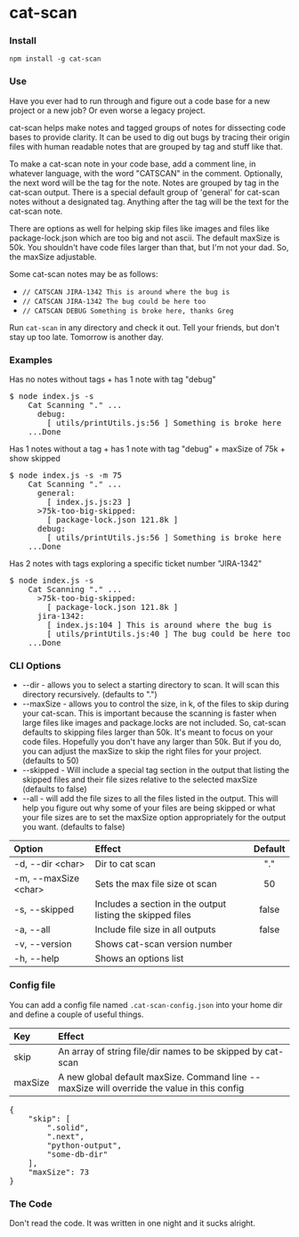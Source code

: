 # cat-scan

### Install

`npm install -g cat-scan`

### Use

Have you ever had to run through and figure out a code base for a new project or a new job? Or even worse a legacy project.

cat-scan helps make notes and tagged groups of notes for dissecting code bases to provide clarity. It can be used to dig out bugs by tracing their origin files with human readable notes that are grouped by tag and stuff like that.

To make a cat-scan note in your code base, add a comment line, in whatever language, with the word "CATSCAN" in the comment. Optionally, the next word will be the tag for the note. Notes are grouped by tag in the cat-scan output. There is a special default group of 'general' for cat-scan notes without a designated tag. Anything after the tag will be the text for the cat-scan note.

There are options as well for helping skip files like images and files like package-lock.json which are too big and not ascii. The default maxSize is 50k. You shouldn't have code files larger than that, but I'm not your dad. So, the maxSize adjustable.

Some cat-scan notes may be as follows:

- `// CATSCAN JIRA-1342 This is around where the bug is`
- `// CATSCAN JIRA-1342 The bug could be here too`
- `// CATSCAN DEBUG Something is broke here, thanks Greg`

Run `cat-scan` in any directory and check it out. Tell your friends, but don't stay up too late. Tomorrow is another day.

### Examples

Has no notes without tags + has 1 note with tag "debug"

<pre>
$ node index.js -s
    Cat Scanning "." ...
      debug:
        [ utils/printUtils.js:56 ] Something is broke here
    ...Done
</pre>

Has 1 notes without a tag + has 1 note with tag "debug" + maxSize of 75k + show skipped

<pre>
$ node index.js -s -m 75
    Cat Scanning "." ...
      general:
        [ index.js.js:23 ]
      >75k-too-big-skipped:
        [ package-lock.json 121.8k ]
      debug:
        [ utils/printUtils.js:56 ] Something is broke here
    ...Done
</pre>

Has 2 notes with tags exploring a specific ticket number "JIRA-1342"

<pre>
$ node index.js -s
    Cat Scanning "." ...
      >75k-too-big-skipped:
        [ package-lock.json 121.8k ]
      jira-1342:
        [ index.js:104 ] This is around where the bug is
        [ utils/printUtils.js:40 ] The bug could be here too
    ...Done
</pre>

### CLI Options

- --dir - allows you to select a starting directory to scan. It will scan this directory recursively. (defaults to ".")
- --maxSize - allows you to control the size, in k, of the files to skip during your cat-scan. This is important because the scanning is faster when large files like images and package.locks are not included. So, cat-scan defaults to skipping files larger than 50k. It's meant to focus on your code files. Hopefully you don't have any larger than 50k. But if you do, you can adjust the maxSize to skip the right files for your project. (defaults to 50)
- --skipped - Will include a special tag section in the output that listing the skipped files and their file sizes relative to the selected maxSize (defaults to false)
- --all - will add the file sizes to all the files listed in the output. This will help you figure out why some of your files are being skipped or what your file sizes are to set the maxSize option appropriately for the output you want. (defaults to false)

| Option                | Effect                                                     | Default |
| :-------------------- | :--------------------------------------------------------- | :-----: |
| -d, --dir <char\>     | Dir to cat scan                                            |   "."   |
| -m, --maxSize <char\> | Sets the max file size ot scan                             |   50    |
| -s, --skipped         | Includes a section in the output listing the skipped files |  false  |
| -a, --all             | Include file size in all outputs                           |  false  |
| -v, --version         | Shows cat-scan version number                              |         |
| -h, --help            | Shows an options list                                      |         |

### Config file

You can add a config file named `.cat-scan-config.json` into your home dir and define a couple of useful things.

| Key     | Effect                                                                                      |
| :------ | :------------------------------------------------------------------------------------------ |
| skip    | An array of string file/dir names to be skipped by cat-scan                                 |
| maxSize | A new global default maxSize. Command line --maxSize will override the value in this config |

<pre>
{
	"skip": [
		".solid",
        ".next",
        "python-output",
        "some-db-dir"
    ],
	"maxSize": 73
}
</pre>

### The Code

Don't read the code. It was written in one night and it sucks alright.
